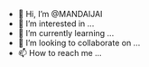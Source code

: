 - 👋 Hi, I’m @MANDAIJAI
- 👀 I’m interested in ...
- 🌱 I’m currently learning ...
- 💞️ I’m looking to collaborate on ...
- 📫 How to reach me ...

<!---
MANDAIJAI/MANDAIJAI is a ✨ special ✨ repository because its `README.md` (this file) appears on your GitHub profile.
You can click the Preview link to take a look at your changes.
--->

